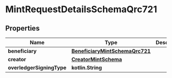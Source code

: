
# MintRequestDetailsSchemaQrc721

## Properties
Name | Type | Description | Notes
------------ | ------------- | ------------- | -------------
**beneficiary** | [**BeneficiaryMintSchemaQrc721**](BeneficiaryMintSchemaQrc721.md) |  |  [optional]
**creator** | [**CreatorMintSchema**](CreatorMintSchema.md) |  |  [optional]
**overledgerSigningType** | **kotlin.String** |  |  [optional]



